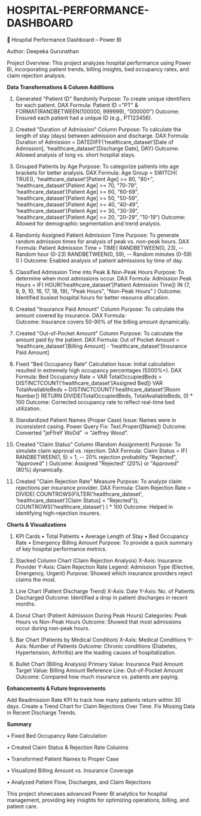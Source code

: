 # HOSPITAL-PERFORMANCE-DASHBOARD
 
🏥 Hospital Performance Dashboard – Power BI

Author: Deepeka Gurunathan

Project Overview: This project analyzes hospital performance using Power BI, incorporating patient trends, billing insights, bed occupancy rates, and claim rejection analysis.

**Data Transformations & Column Additions**

1. Generated "Patient ID" Randomly
Purpose: To create unique identifiers for each patient.
DAX Formula:
Patient ID ="PT" & FORMAT(RANDBETWEEN(100000, 999999), "000000")
Outcome: Ensured each patient had a unique ID (e.g., PT123456).

 2. Created "Duration of Admission" Column
Purpose: To calculate the length of stay (days) between admission and discharge.
DAX Formula: Duration of Admission = DATEDIFF('healthcare_dataset'[Date of Admission], 'healthcare_dataset'[Discharge Date], DAY)
Outcome: Allowed analysis of long vs. short hospital stays.

 3. Grouped Patients by Age
Purpose: To categorize patients into age brackets for better analysis.
DAX Formula:
Age Group = SWITCH(
     TRUE(),
    'healthcare_dataset'[Patient Age] >= 80, "80+",
    'healthcare_dataset'[Patient Age] >= 70, "70-79",
    'healthcare_dataset'[Patient Age] >= 60, "60-69",
    'healthcare_dataset'[Patient Age] >= 50, "50-59",
    'healthcare_dataset'[Patient Age] >= 40, "40-49",
    'healthcare_dataset'[Patient Age] >= 30, "30-39",
    'healthcare_dataset'[Patient Age] >= 20, "20-29",
    "10-19")
Outcome: Allowed for demographic segmentation and trend analysis.

4. Randomly Assigned Patient Admission Time
Purpose: To generate random admission times for analysis of peak vs. non-peak hours.
DAX Formula:
Patient Admission Time = TIME(
    RANDBETWEEN(0, 23),  -- Random hour (0-23)
    RANDBETWEEN(0, 59),  -- Random minutes (0-59)
    0
    )
 Outcome: Enabled analysis of patient admissions by time of day.

 5. Classified Admission Time into Peak & Non-Peak Hours
Purpose: To determine when most admissions occur.
DAX Formula: Admission Peak Hours = 
IF(
    HOUR('healthcare_dataset'[Patient Admission Time]) IN {7, 8, 9, 10, 16, 17, 18, 19}, 
    "Peak Hours", 
    "Non-Peak Hours"
)
Outcome: Identified busiest hospital hours for better resource allocation.

6. Created "Insurance Paid Amount" Column
Purpose: To calculate the amount covered by insurance.
DAX Formula:  
 Outcome: Insurance covers 50-90% of the billing amount dynamically.

7. Created "Out-of-Pocket Amount" Column
Purpose: To calculate the amount paid by the patient.
DAX Formula:
Out of Pocket Amount = 'healthcare_dataset'[Billing Amount] - 'healthcare_dataset'[Insurance Paid Amount]

8. Fixed "Bed Occupancy Rate" Calculation
Issue: Initial calculation resulted in extremely high occupancy percentages (5000%+).
DAX Formula: Bed Occupancy Rate = 
VAR TotalOccupiedBeds = DISTINCTCOUNT('healthcare_dataset'[Assigned Bed])
VAR TotalAvailableBeds = DISTINCTCOUNT('healthcare_dataset'[Room Number])
RETURN DIVIDE(TotalOccupiedBeds, TotalAvailableBeds, 0) * 100
Outcome: Corrected occupancy rate to reflect real-time bed utilization.

9. Standardized Patient Names (Proper Case)
Issue: Names were in inconsistent casing.
Power Query Fix: Text.Proper([Name])
Outcome: Converted "jeFfreY WoOd" → "Jeffrey Wood".

10. Created "Claim Status" Column (Random Assignment)
Purpose: To simulate claim approval vs. rejection.
DAX Formula:
Claim Status = 
IF(
    RANDBETWEEN(1, 5) = 1,  -- 20% rejection probability
    "Rejected",
    "Approved"
)
Outcome: Assigned "Rejected" (20%) or "Approved" (80%) dynamically.

11. Created "Claim Rejection Rate" Measure
   Purpose: To analyze claim rejections per insurance provider.
DAX Formula:
Claim Rejection Rate = 
DIVIDE(
    COUNTROWS(FILTER('healthcare_dataset', 'healthcare_dataset'[Claim Status] = "Rejected")),
    COUNTROWS('healthcare_dataset')
) * 100
Outcome: Helped in identifying high-rejection insurers.

**Charts & Visualizations**
1. KPI Cards
•	Total Patients
•	Average Length of Stay
•	Bed Occupancy Rate
•	Emergency Billing Amount
Purpose: To provide a quick summary of key hospital performance metrics.

2. Stacked Column Chart (Claim Rejection Analysis)
X-Axis: Insurance Provider
Y-Axis: Claim Rejection Rate
Legend: Admission Type (Elective, Emergency, Urgent)
Purpose: Showed which insurance providers reject claims the most.

3. Line Chart (Patient Discharge Trend)
X-Axis: Date
Y-Axis: No. of Patients Discharged
Outcome: Identified a drop in patient discharges in recent months.

4. Donut Chart (Patient Admission During Peak Hours)
Categories: Peak Hours vs Non-Peak Hours
Outcome: Showed that most admissions occur during non-peak hours.

5. Bar Chart (Patients by Medical Condition)
X-Axis: Medical Conditions
Y-Axis: Number of Patients
Outcome: Chronic conditions (Diabetes, Hypertension, Arthritis) are the leading causes of hospitalization.

6. Bullet Chart (Billing Analysis)
Primary Value: Insurance Paid Amount
Target Value: Billing Amount
Reference Line: Out-of-Pocket Amount
Outcome: Compared how much insurance vs. patients are paying.

**Enhancements & Future Improvements**

Add Readmission Rate KPI to track how many patients return within 30 days.
Create a Trend Chart for Claim Rejections Over Time.
Fix Missing Data in Recent Discharge Trends.

**Summary**

•	Fixed Bed Occupancy Rate Calculation

•	Created Claim Status & Rejection Rate Columns

•	Transformed Patient Names to Proper Case

•	Visualized Billing Amount vs. Insurance Coverage

•	Analyzed Patient Flow, Discharges, and Claim Rejections

This project showcases advanced Power BI analytics for hospital management, providing key insights for optimizing operations, billing, and patient care.

